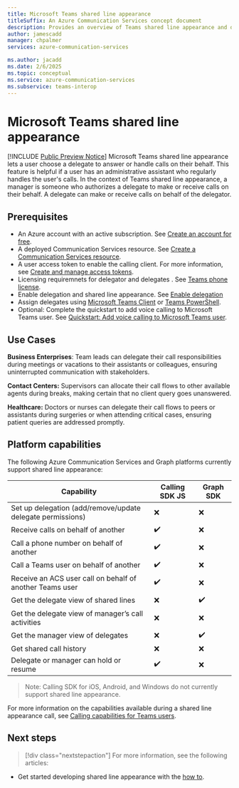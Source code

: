 ```yaml
---
title: Microsoft Teams shared line appearance
titleSuffix: An Azure Communication Services concept document
description: Provides an overview of Teams shared line appearance and delegate calling for Teams users in Azure Communication Services Calling SDK.
author: jamescadd
manager: chpalmer
services: azure-communication-services

ms.author: jacadd
ms.date: 2/6/2025
ms.topic: conceptual
ms.service: azure-communication-services
ms.subservice: teams-interop
---
```

# Microsoft Teams shared line appearance

[!INCLUDE [Public Preview Notice](../../includes/public-preview-include.md)]
Microsoft Teams shared line appearance lets a user choose a delegate to answer or handle calls on their behalf. This feature is helpful if a user has an administrative assistant who regularly handles the user's calls. In the context of Teams shared line appearance, a manager is someone who authorizes a delegate to make or receive calls on their behalf. A delegate can make or receive calls on behalf of the delegator.

## Prerequisites

- An Azure account with an active subscription. See [Create an account for free](https://azure.microsoft.com/free/?WT.mc_id=A261C142F). 
- A deployed Communication Services resource. See [Create a Communication Services resource](../../../quickstarts/create-communication-resource.md).
- A user access token to enable the calling client. For more information, see [Create and manage access tokens](../../../quickstarts/identity/access-tokens.md).
- Licensing requiremnets for delegator and delegates . See [Teams phone license](/microsoftteams/shared-line-appearance#license-required).
- Enable delegation and shared line appearance. See [Enable delegation](/microsoftteams/shared-line-appearance#enable-delegation-and-shared-line-appearance)
- Assign delegates using [Microsoft Teams Client](https://support.microsoft.com/office/share-a-phone-line-with-a-delegate-in-microsoft-teams-16307929-a51f-43fc-8323-3b1bf115e5a8) or [Teams PowerShell](/microsoftteams/shared-line-appearance#use-powershell).
- Optional: Complete the quickstart to add voice calling to Microsoft Teams user. See [Quickstart: Add voice calling to Microsoft Teams user](../../../quickstarts/voice-video-calling/get-started-call-to-teams-user.md).

## Use Cases

**Business Enterprises**: Team leads can delegate their call responsibilities during meetings or vacations to their assistants or colleagues, ensuring uninterrupted communication with stakeholders.

**Contact Centers:** Supervisors can allocate their call flows to other available agents during breaks, making certain that no client query goes unanswered.

**Healthcare:** Doctors or nurses can delegate their call flows to peers or assistants during surgeries or when attending critical cases, ensuring patient queries are addressed promptly.

## Platform capabilities
The following Azure Communication Services and Graph platforms currently support shared line appearance:

| Capability                                                 | Calling SDK JS | Graph SDK |
|------------------------------------------------------------|----------------|-----------|
| Set up delegation (add/remove/update delegate permissions) | ❌             | ❌       |
| Receive calls on behalf of another                         | ✔️            | ❌        |
| Call a phone number on behalf of another                   | ✔️            | ❌        |
| Call a Teams user on behalf of another                     | ✔️            | ❌        |
| Receive an ACS user call on behalf of another Teams user   | ✔️            | ❌        |
| Get the delegate view of shared lines                      | ❌             | ✔️       |
| Get the delegate view of manager’s call activities         | ❌             | ❌       |
| Get the manager view of delegates                          | ❌             | ✔️       |
| Get shared call history                                    | ❌            | ❌        |
| Delegate or manager can hold or resume                     | ✔️            | ❌        |

>Note: Calling SDK for iOS, Android, and Windows do not currently support shared line appearance.

For more information on the capabilities available during a shared line appearance call, see [Calling capabilities for Teams users](../teams-user-calling).

## Next steps

> [!div class="nextstepaction"]
> For more information, see the following articles:
- Get started developing shared line appearance with the [how to](../../../how-tos/calling-sdk/shared-line-appearance.md).